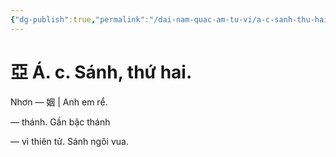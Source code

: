 ```yaml
---
{"dg-publish":true,"permalink":"/dai-nam-quac-am-tu-vi/a-c-sanh-thu-hai/","tags":["âm-tự-vị"],"created":"2025-08-15T14:51:48.161+07:00"}
---
```


# 亞 Á. c. Sánh, thứ hai.

Nhơn — 姻 | Anh em rể.

— thánh. Gần bậc thánh

— vì thiên tử. Sánh ngôi vua.